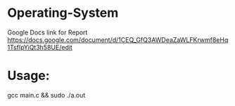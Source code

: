 # Operating-System
Google Docs link for Report
https://docs.google.com/document/d/1CEQ_GfQ3AWDeaZaWLFKrwmf8eHq1TsfIpYiQt3h58UE/edit

# Usage:
gcc main.c && sudo ./a.out
